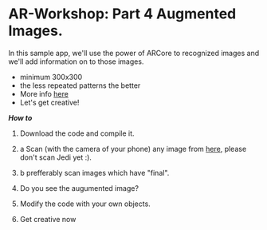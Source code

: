 # AR-Workshop:  Part 4 Augmented Images.
In this sample app, we'll use the power of ARCore to recognized images and we'll add information on to those images.<br/> 
- minimum 300x300
- the less repeated patterns the better
- More info [here](https://developers.google.com/ar/develop/unity/augmented-images/)
- Let's get creative!

***How to***
1. Download the code and compile it.  

2. a Scan (with the camera of your phone) any image from [here](https://github.com/edward-sentongo/AR-Workshop-Augumented-Images/tree/master/ImagesToPrintOrScan), please don't scan Jedi yet :). 
2. b prefferably scan images which have "final".   

3. Do you see the augumented image?  

4. Modify the code with your own objects.

5. Get creative now



